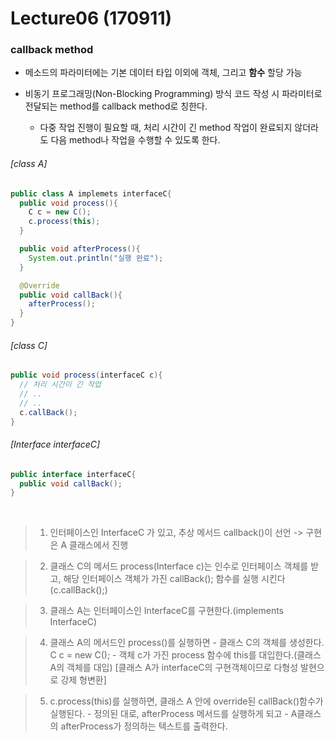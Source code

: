 # Lecture06 (170911)
### callback method
 * 메소드의 파라미터에는 기본 데이터 타입 이외에 객체, 그리고 **함수** 할당 가능

 * 비동기 프로그래밍(Non-Blocking Programming) 방식 코드 작성 시 파라미터로 전달되는 method를 callback method로 칭한다.

   * 다중 작업 진행이 필요할 때, 처리 시간이 긴 method 작업이 완료되지 않더라도 다음 method나 작업을 수행할 수 있도록 한다.


######  [class A]
   ```JAVA
   public class A implemets interfaceC{
     public void process(){
       C c = new C();
       c.process(this);
     }

     public void afterProcess(){
       System.out.println("실행 완료");
     }

     @Override
     public void callBack(){
       afterProcess();
     }
   }
   ```


   ###### [class C]
   ```JAVA
   public void process(interfaceC c){
     // 처리 시간이 긴 작업
     // ..
     // ..
     c.callBack();
   }
   ```


   ###### [Interface interfaceC]
   ```JAVA
   public interface interfaceC{
     public void callBack();
   }
   ```

<br>

> 1. 인터페이스인 InterfaceC 가 있고, 추상 메서드 callback()이 선언
    -> 구현은 A 클래스에서 진행

> 2. 클래스 C의 메서드 process(Interface c)는 인수로 인터페이스 객체를 받고, 해당 인터페이스 객체가 가진 callBack(); 함수를 실행 시킨다(c.callBack();)

> 3. 클래스 A는 인터페이스인 InterfaceC를 구현한다.(implements InterfaceC)

> 4. 클래스 A의 메서드인 process()를 실행하면
     - 클래스 C의 객체를 생성한다. C c = new C();
     - 객체 c가 가진 process 함수에 this를 대입한다.(클래스 A의 객체를 대입)
          [클래스 A가 interfaceC의 구현객체이므로 다형성 발현으로 강제 형변환]

> 5. c.process(this)를 실행하면, 클래스 A 안에 override된 callBack()함수가 실행된다.
     - 정의된 대로, afterProcess 메서드를 실행하게 되고
     - A클래스의 afterProcess가 정의하는 텍스트를 출력한다. 
